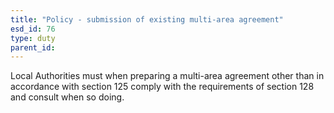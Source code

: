 ```yaml
---
title: "Policy - submission of existing multi-area agreement"
esd_id: 76
type: duty
parent_id:  
---
```


Local Authorities must when preparing a multi-area agreement other than in accordance with section 125 comply with the requirements of section 128 and consult when so doing.

